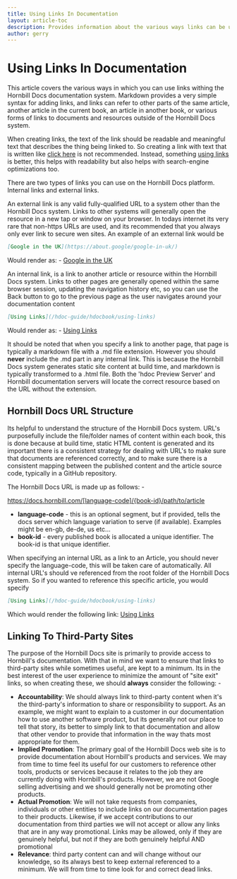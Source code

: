 ```yaml
---
title: Using Links In Documentation
layout: article-toc
description: Provides information about the various ways links can be used in documentation
author: gerry
---
```

# Using Links In Documentation

This article covers the various ways in which you can use links withing the Hornbill Docs documentation system.  Markdown provides
a very simple syntax for adding links, and links can refer to other parts of the same article, another article in the current book, an article in another book, or various forms of links to documents and resources outside of the Hornbill Docs system.

When creating links, the text of the link should be readable and meaningful text that describes the thing being linked to. So creating a link with text that is written like [click here](#) is not recommended.  Instead, something [using links](#) is better, this helps with readability but also helps with search-engine optimizations too.

There are two types of links you can use on the Hornbill Docs platform. Internal links and external links. 

An external link is any valid fully-qualified URL to a system other than the Hornbill Docs system. Links to other systems will generally open the resource in a new tap or window on your browser. In todays internet its very rare that non-https URLs are used, and its recommended that you always only ever link to secure wen sites.  An example of an external link would be

```md
[Google in the UK](https://about.google/google-in-uk/)
```

Would render as: -
[Google in the UK](https://about.google/google-in-uk/)


An internal link, is a link to another article or resource within the Hornbill Docs system.  Links to other pages are generally opened within the same browser session, updating the navigation history etc, so you can use the Back button to go to the previous page as the user navigates around your documentation content

```md
[Using Links](/hdoc-guide/hdocbook/using-links)
```
Would render as: -
[Using Links](/hdoc-guide/hdocbook/using-links)

It should be noted that when you specify a link to another page, that page is typically a markdown file with a .md file extension.  However you should **never** include the .md part in any internal link. This is because the Hornbill Docs system generates static site content at build time, and markdown is typically transformed to a .html file.  Both the 'hdoc Preview Server' and Hornbill documentation servers will locate the correct resource based on the URL without the extension. 

## Hornbill Docs URL Structure

Its helpful to understand the structure of the Hornbill Docs system.  URL's purposefully include the file/folder names of content within each book, this is done because at build time, static HTML content is generated and its important there is a consistent strategy for dealing with URL's to make sure that documents are referenced correctly, and to make sure there is a consistent mapping between the published content and the article source code, typically in a GitHub repository. 

The Hornbill Docs URL is made up as follows: -

https://docs.hornbill.com/[language-code]/{book-id}/path/to/article

- **language-code** - this is an optional segment, but if provided, tells the docs server which language variation to serve (if available). Examples might be en-gb, de-de, us etc...
- **book-id** - every published book is allocated a unique identifier. The book-id is that unique identifier. 

When specifying an internal URL as a link to an Article, you should never specify the language-code, this will be taken care of automatically. All internal URL's should ve referenced from the root folder of the Hornbill Docs system. So if you wanted to reference this specific article, you would specify

```md
[Using Links](/hdoc-guide/hdocbook/using-links)
```

Which would render the following link: [Using Links](/hdoc-guide/hdocbook/using-links)


## Linking To Third-Party Sites

The purpose of the Hornbill Docs site is primarily to provide access to Hornbill's documentation. With that in mind we want to ensure that links to third-party sites while sometimes useful, are kept to a minimum.  Its in the best interest of the user experience to minimize the amount of "site exit" links, so when creating these, we should **always** consider the following: -

- **Accountability**: We should always link to third-party content when it's the third-party's information to share or responsibility to support. As an example, we might want to explain to a customer in our documentation how to use another software product, but its generally not our place to tell that story, its better to simply link to that documentation and allow that other vendor to provide that information in the way thats most appropriate for them. 
- **Implied Promotion**: The primary goal of the Hornbill Docs web site is to provide documentation about Hornbill's products and services.  We may from time to time feel its useful for our customers to reference other tools, products or services because it relates to the job they are currently doing with Hornbill's products.  However, we are not Google selling advertising and we should generally not be promoting other products. 
- **Actual Promotion**: We will not take requests from companies, individuals or other entities to include links on our documentation pages to their products.  Likewise, if we accept contributions to our documentation from third parties we will not accept or allow any links that are in any way promotional. Links may be allowed, only if they are genuinely helpful, but not if they are both genuinely helpful AND promotional
- **Relevance**: third party content can and will change without our knowledge, so its always best to keep external referenced to a minimum.  We will from time to time look for and correct dead links. 

